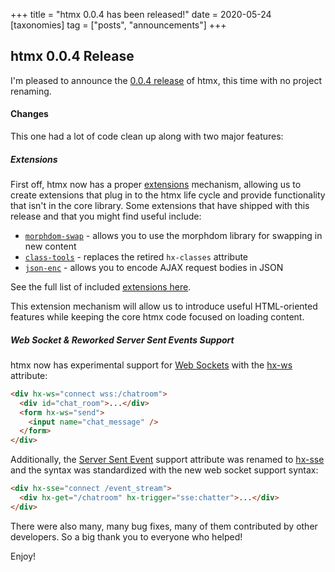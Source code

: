 +++
title = "htmx 0.0.4 has been released!"
date = 2020-05-24
[taxonomies]
tag = ["posts", "announcements"]
+++

## htmx 0.0.4 Release

I'm pleased to announce the [0.0.4 release](https://unpkg.com/browse/htmx.org@0.0.4/) of htmx, this time with no project
renaming.

#### Changes

This one had a lot of code clean up along with two major features:

##### Extensions

First off, htmx now has a proper [extensions](@/extensions/_index.md) mechanism, allowing us to create extensions that
plug in to the htmx life cycle and provide functionality that isn't in the core library. Some extensions that have
shipped with this release and that you might find useful include:

- [`morphdom-swap`](@/extensions/morphdom-swap.md) - allows you to use the morphdom library for swapping in new content
- [`class-tools`](@/extensions/class-tools.md) - replaces the retired `hx-classes` attribute
- [`json-enc`](@/extensions/json-enc.md) - allows you to encode AJAX request bodies in JSON

See the full list of included [extensions here](@/extensions/_index.md#included).

This extension mechanism will allow us to introduce useful HTML-oriented features while keeping the core htmx code
focused on loading content.

##### Web Socket & Reworked Server Sent Events Support

htmx now has experimental support for
[Web Sockets](https://developer.mozilla.org/en-US/docs/Web/API/WebSockets_API/Writing_WebSocket_client_applications)
with the [hx-ws](@/attributes/hx-ws.md) attribute:

```html
<div hx-ws="connect wss:/chatroom">
  <div id="chat_room">...</div>
  <form hx-ws="send">
    <input name="chat_message" />
  </form>
</div>
```

Additionally, the
[Server Sent Event](https://developer.mozilla.org/en-US/docs/Web/API/Server-sent_events/Using_server-sent_events)
support attribute was renamed to [hx-sse](@/attributes/hx-sse.md) and the syntax was standardized with the new web
socket support syntax:

```html
<div hx-sse="connect /event_stream">
  <div hx-get="/chatroom" hx-trigger="sse:chatter">...</div>
</div>
```

There were also many, many bug fixes, many of them contributed by other developers. So a big thank you to everyone who
helped!

Enjoy!
